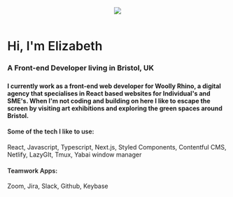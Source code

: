 


<header style="text-align: center"> 

  <img src="https://capsule-render.vercel.app/api?&animation=fadeIn&type=wave&color=gradient&height=300"  /> 
</header>

 <h1 style="font-weight: 600">Hi, I'm Elizabeth</h1>
 <h3>A Front-end Developer living in Bristol, UK<h3>

<h4>
I currently work as a front-end web developer for Woolly Rhino, a digital agency that specialises in React based websites for Individual's and SME's. When I'm not coding and building on here I like to escape the screen by visiting art exhibitions and exploring the green spaces around Bristol.</h4>

<h4 style="font-weight:600">Some of the tech I like to use:</h4>

<p>React, Javascript, Typescript, Next.js, Styled Components, Contentful CMS, Netlify, LazyGIt, Tmux, Yabai window manager</p>

<h4 style="font-weight:600">Teamwork Apps:</h4>
<p>Zoom, Jira, Slack, Github, Keybase</p>


 


